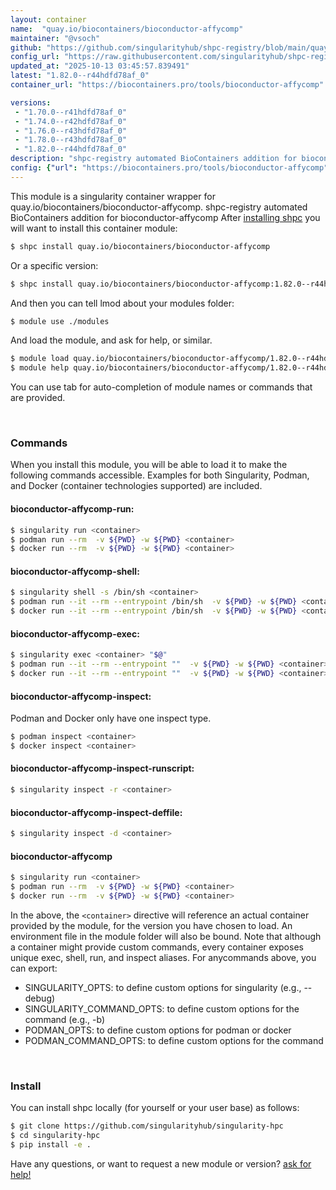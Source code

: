 ```yaml
---
layout: container
name:  "quay.io/biocontainers/bioconductor-affycomp"
maintainer: "@vsoch"
github: "https://github.com/singularityhub/shpc-registry/blob/main/quay.io/biocontainers/bioconductor-affycomp/container.yaml"
config_url: "https://raw.githubusercontent.com/singularityhub/shpc-registry/main/quay.io/biocontainers/bioconductor-affycomp/container.yaml"
updated_at: "2025-10-13 03:45:57.839491"
latest: "1.82.0--r44hdfd78af_0"
container_url: "https://biocontainers.pro/tools/bioconductor-affycomp"

versions:
 - "1.70.0--r41hdfd78af_0"
 - "1.74.0--r42hdfd78af_0"
 - "1.76.0--r43hdfd78af_0"
 - "1.78.0--r43hdfd78af_0"
 - "1.82.0--r44hdfd78af_0"
description: "shpc-registry automated BioContainers addition for bioconductor-affycomp"
config: {"url": "https://biocontainers.pro/tools/bioconductor-affycomp", "maintainer": "@vsoch", "description": "shpc-registry automated BioContainers addition for bioconductor-affycomp", "latest": {"1.82.0--r44hdfd78af_0": "sha256:a39634b1db55fed170f149fabd597ef02c41f93004551fa9f94fa6e416715bed"}, "tags": {"1.70.0--r41hdfd78af_0": "sha256:f3569863a269f5ccd7196695cf7c93d8df7e92e4c2dc32ba00d80d13dadca3ab", "1.74.0--r42hdfd78af_0": "sha256:432a72b90cb733c3c10f2be9c7d7a79f979ca2eeee5f5fb5af282c120d56b7ba", "1.76.0--r43hdfd78af_0": "sha256:06c5823c9bf80f3232e49a4b8bcb06c428e65c5b3701bbaaf7a1b2ce24c574f6", "1.78.0--r43hdfd78af_0": "sha256:04e0ba38d6d226b3e60516f585c0b6cf383ab7320b480063307f10abe93ddf05", "1.82.0--r44hdfd78af_0": "sha256:a39634b1db55fed170f149fabd597ef02c41f93004551fa9f94fa6e416715bed"}, "docker": "quay.io/biocontainers/bioconductor-affycomp"}
---
```


This module is a singularity container wrapper for quay.io/biocontainers/bioconductor-affycomp.
shpc-registry automated BioContainers addition for bioconductor-affycomp
After [installing shpc](#install) you will want to install this container module:


```bash
$ shpc install quay.io/biocontainers/bioconductor-affycomp
```

Or a specific version:

```bash
$ shpc install quay.io/biocontainers/bioconductor-affycomp:1.82.0--r44hdfd78af_0
```

And then you can tell lmod about your modules folder:

```bash
$ module use ./modules
```

And load the module, and ask for help, or similar.

```bash
$ module load quay.io/biocontainers/bioconductor-affycomp/1.82.0--r44hdfd78af_0
$ module help quay.io/biocontainers/bioconductor-affycomp/1.82.0--r44hdfd78af_0
```

You can use tab for auto-completion of module names or commands that are provided.

<br>

### Commands

When you install this module, you will be able to load it to make the following commands accessible.
Examples for both Singularity, Podman, and Docker (container technologies supported) are included.

#### bioconductor-affycomp-run:

```bash
$ singularity run <container>
$ podman run --rm  -v ${PWD} -w ${PWD} <container>
$ docker run --rm  -v ${PWD} -w ${PWD} <container>
```

#### bioconductor-affycomp-shell:

```bash
$ singularity shell -s /bin/sh <container>
$ podman run --it --rm --entrypoint /bin/sh  -v ${PWD} -w ${PWD} <container>
$ docker run --it --rm --entrypoint /bin/sh  -v ${PWD} -w ${PWD} <container>
```

#### bioconductor-affycomp-exec:

```bash
$ singularity exec <container> "$@"
$ podman run --it --rm --entrypoint ""  -v ${PWD} -w ${PWD} <container> "$@"
$ docker run --it --rm --entrypoint ""  -v ${PWD} -w ${PWD} <container> "$@"
```

#### bioconductor-affycomp-inspect:

Podman and Docker only have one inspect type.

```bash
$ podman inspect <container>
$ docker inspect <container>
```

#### bioconductor-affycomp-inspect-runscript:

```bash
$ singularity inspect -r <container>
```

#### bioconductor-affycomp-inspect-deffile:

```bash
$ singularity inspect -d <container>
```



#### bioconductor-affycomp

```bash
$ singularity run <container>
$ podman run --rm  -v ${PWD} -w ${PWD} <container>
$ docker run --rm  -v ${PWD} -w ${PWD} <container>
```


In the above, the `<container>` directive will reference an actual container provided
by the module, for the version you have chosen to load. An environment file in the
module folder will also be bound. Note that although a container
might provide custom commands, every container exposes unique exec, shell, run, and
inspect aliases. For anycommands above, you can export:

 - SINGULARITY_OPTS: to define custom options for singularity (e.g., --debug)
 - SINGULARITY_COMMAND_OPTS: to define custom options for the command (e.g., -b)
 - PODMAN_OPTS: to define custom options for podman or docker
 - PODMAN_COMMAND_OPTS: to define custom options for the command

<br>

### Install

You can install shpc locally (for yourself or your user base) as follows:

```bash
$ git clone https://github.com/singularityhub/singularity-hpc
$ cd singularity-hpc
$ pip install -e .
```

Have any questions, or want to request a new module or version? [ask for help!](https://github.com/singularityhub/singularity-hpc/issues)